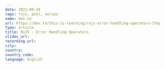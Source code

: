 ```yaml
---
date: 2021-09-24
tags: rxjs, post, series
name: dev.to
url: https://dev.to/this-is-learning/rxjs-error-handling-operators-57op
type: article
title: RxJS - Error Handling Operators
slides_url:
recording_url:
city:
country:
country_code:
language: English
---
```

